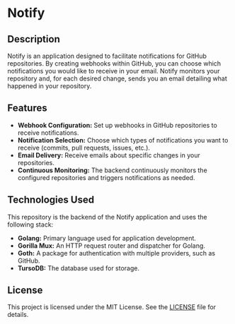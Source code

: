 # Notify

## Description

Notify is an application designed to facilitate notifications for GitHub repositories. By creating webhooks within GitHub, you can choose which notifications you would like to receive in your email. Notify monitors your repository and, for each desired change, sends you an email detailing what happened in your repository.

## Features

- **Webhook Configuration:** Set up webhooks in GitHub repositories to receive notifications.
- **Notification Selection:** Choose which types of notifications you want to receive (commits, pull requests, issues, etc.).
- **Email Delivery:** Receive emails about specific changes in your repositories.
- **Continuous Monitoring:** The backend continuously monitors the configured repositories and triggers notifications as needed.

## Technologies Used

This repository is the backend of the Notify application and uses the following stack:

- **Golang:** Primary language used for application development.
- **Gorilla Mux:** An HTTP request router and dispatcher for Golang.
- **Goth:** A package for authentication with multiple providers, such as GitHub.
- **TursoDB:** The database used for storage.

## License

This project is licensed under the MIT License. See the [LICENSE](LICENSE) file for details.
